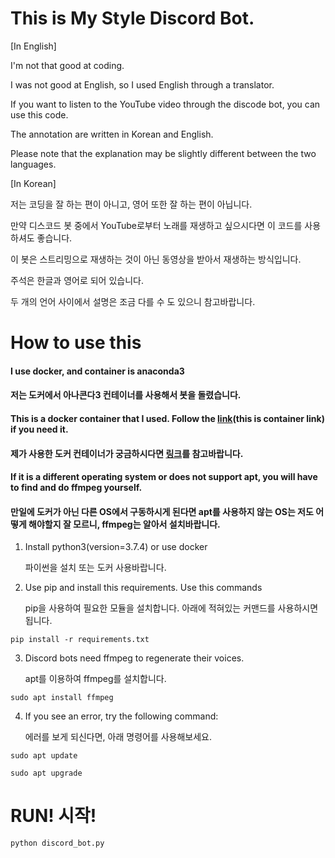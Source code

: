 # This is My Style Discord Bot.

 [In English]

  I'm not that good at coding.

  I was not good at English, so I used English through a translator.

  If you want to listen to the YouTube video through the discode bot, you can use this code.
 
  The annotation are written in Korean and English.
  
  Please note that the explanation may be slightly different between the two languages.
 
 [In Korean]
 
  저는 코딩을 잘 하는 편이 아니고, 영어 또한 잘 하는 편이 아닙니다.

  만약 디스코드 봇 중에서 YouTube로부터 노래를 재생하고 싶으시다면 이 코드를 사용하셔도 좋습니다.

  이 봇은 스트리밍으로 재생하는 것이 아닌 동영상을 받아서 재생하는 방식입니다.

  주석은 한글과 영어로 되어 있습니다.
  
  두 개의 언어 사이에서 설명은 조금 다를 수 도 있으니 참고바랍니다.

# How to use this
  
  #### I use docker, and container is anaconda3
  
  #### 저는 도커에서 아나콘다3 컨테이너를 사용해서 봇을 돌렸습니다.
  
  #### This is a docker container that I used. Follow the [link](https://registry.hub.docker.com/u/continuumio/anaconda3/)(this is container link) if you need it.
  
  #### 제가 사용한 도커 컨테이너가 궁금하시다면 [링크](https://registry.hub.docker.com/u/continuumio/anaconda3/)를 참고바랍니다.
  
  #### If it is a different operating system or does not support apt, you will have to find and do ffmpeg yourself.
  
  #### 만일에 도커가 아닌 다른 OS에서 구동하시게 된다면 apt를 사용하지 않는 OS는 저도 어떻게 해야할지 잘 모르니, ffmpeg는 알아서 설치바랍니다.
  
  1. Install python3(version=3.7.4) or use docker
  
     파이썬을 설치 또는 도커 사용바랍니다.

  2. Use pip and install this requirements. Use this commands
  
     pip을 사용하여 필요한 모듈을 설치합니다. 아래에 적혀있는 커맨드를 사용하시면 됩니다.
     
  
    pip install -r requirements.txt


  3. Discord bots need ffmpeg to regenerate their voices.
  
     apt를 이용하여 ffmpeg를 설치합니다.
    
    sudo apt install ffmpeg
    
     
  4. If you see an error, try the following command:
    
     에러를 보게 되신다면, 아래 명령어를 사용해보세요.
    
    sudo apt update
    
    sudo apt upgrade
    
  
# RUN! 시작!
    python discord_bot.py

